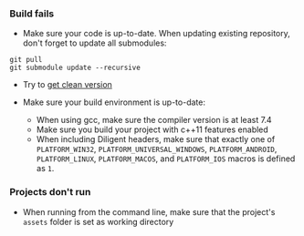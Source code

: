 ### Build fails
  
* Make sure your code is up-to-date. When updating existing repository, don't forget to update all submodules:

```
git pull
git submodule update --recursive
```

* Try to [get clean version](https://github.com/DiligentGraphics/DiligentEngine#clonning)

* Make sure your build environment is up-to-date:
  * When using gcc, make sure the compiler version is at least 7.4
  * Make sure you build your project with c++11 features enabled
  * When including Diligent headers, make sure that exactly one of `PLATFORM_WIN32`,
	`PLATFORM_UNIVERSAL_WINDOWS`, `PLATFORM_ANDROID`, `PLATFORM_LINUX`, `PLATFORM_MACOS`, and
	`PLATFORM_IOS` macros is defined as `1`.

### Projects don't run

* When running from the command line, make sure that the project's `assets` folder is set as working directory
